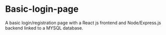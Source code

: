 # Basic-login-page
A basic login/registration page with a React js frontend and Node/Express.js backend linked to a MYSQL database.
